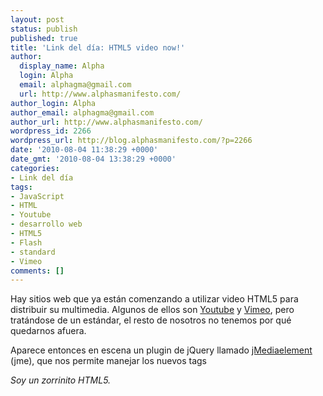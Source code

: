 ```yaml
---
layout: post
status: publish
published: true
title: 'Link del día: HTML5 video now!'
author:
  display_name: Alpha
  login: Alpha
  email: alphagma@gmail.com
  url: http://www.alphasmanifesto.com/
author_login: Alpha
author_email: alphagma@gmail.com
author_url: http://www.alphasmanifesto.com/
wordpress_id: 2266
wordpress_url: http://blog.alphasmanifesto.com/?p=2266
date: '2010-08-04 11:38:29 +0000'
date_gmt: '2010-08-04 13:38:29 +0000'
categories:
- Link del día
tags:
- JavaScript
- HTML
- Youtube
- desarrollo web
- HTML5
- Flash
- standard
- Vimeo
comments: []
---
```


Hay sitios web que ya están comenzando a utilizar video HTML5 para distribuir su multimedia. Algunos de ellos son <a href="http://www.youtube.com/html5">Youtube</a> y <a href="http://vimeo.com/blog:268">Vimeo</a>, pero tratándose de un estándar, el resto de nosotros no tenemos por qué quedarnos afuera.

Aparece entonces en escena un plugin de jQuery llamado <a href="http://protofunc.com/jme/">jMediaelement</a> (jme), que nos permite manejar los nuevos tags <audio> y <video> con puro JavaScript. Eso no es todo, también podemos generar un mensaje de fallback, o incluso mostrar un reproductor Flash si es que el navegador del usuario no tiene soporte para video/audio HTML. Por supuesto, todo esto está encapsulado en una librería de JavaScript y con pocas instrucciones ya podemos tener nuestros reproductores funcionales.

_Soy un zorrinito HTML5._
